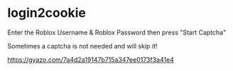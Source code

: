 # login2cookie

Enter the Roblox Username & Roblox Password then press "Start Captcha"

Sometimes a captcha is not needed and will skip it!

https://gyazo.com/7a4d2a19147b715a347ee0173f3a41e4
